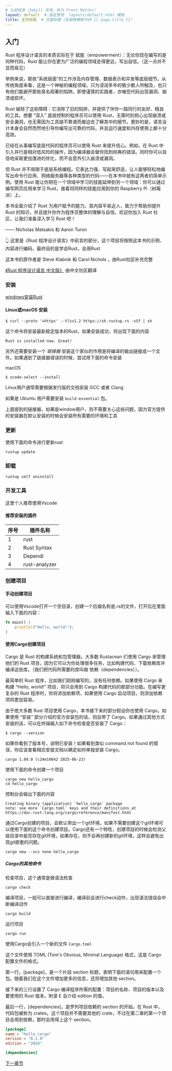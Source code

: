 ```yaml
---
# 头部信息（Jekyll 专用，称为 Front Matter）
layout: default  # 指定使用 _layouts/default.html 模板
title: 主页标题  # 页面标题（会替换模板中的 {{ page.title }}）
---
```


## 入门

<div class="box">
Rust 程序设计语言的本质实际在于 赋能（empowerment）：无论你现在编写的是何种代码，Rust 能让你在更为广泛的编程领域走得更远，写出自信。（这一点并不显而易见）

举例来说，那些“系统层面”的工作涉及内存管理、数据表示和并发等底层细节。从传统角度来看，这是一个神秘的编程领域，只为浸润多年的极少数人所触及，也只有他们能避开那些臭名昭著的陷阱。即使谨慎的实践者，亦唯恐代码出现漏洞、崩溃或损坏。

Rust 破除了这些障碍：它消除了旧的陷阱，并提供了伴你一路同行的友好、精良的工具。想要 “深入” 底层控制的程序员可以使用 Rust，无需时刻担心出现崩溃或安全漏洞，也无需因为工具链不靠谱而被迫去了解其中的细节。更妙的是，语言设计本身会自然而然地引导你编写出可靠的代码，并且运行速度和内存使用上都十分高效。

已经在从事编写底层代码的程序员可以使用 Rust 来提升信心。例如，在 Rust 中引入并行是相对低风险的操作，因为编译器会替你找到经典的错误。同时你可以自信地采取更加激进的优化，而不会意外引入崩溃或漏洞。

但 Rust 并不局限于底层系统编程。它表达力强、写起来舒适，让人能够轻松地编写出命令行应用、网络服务器等各种类型的代码——在本书中就有这两者的简单示例。使用 Rust 能让你把在一个领域中学习的技能延伸到另一个领域：你可以通过编写网页应用来学习 Rust，接着将同样的技能应用到你的 Raspberry Pi（树莓派）上。

本书全面介绍了 Rust 为用户赋予的能力。其内容平易近人，致力于帮助你提升 Rust 的知识，并且提升你作为程序员整体的理解与自信。欢迎你加入 Rust 社区，让我们准备深入学习 Rust 吧！

—— Nicholas Matsakis 和 Aaron Turon

<div>

👆 这里是《Rust 程序设计语言》中前言的部分，这个项目将按照这本书的示例、内容进行编码，最终目的是学会Rust，会用Rust

这本书的原作者是 Steve Klabnik 和 Carol Nichols ，由Rust社区补充完整

[《Rust 程序设计语言 中文版》](https://kaisery.github.io/trpl-zh-cn/foreword.html)  由中文社区翻译


### 安装

[windows安装Rust](https://www.rust-lang.org/zh-CN/tools/install)


#### Linux或macOS 安装

```shell
$ curl --proto '=https' --tlsv1.2 https://sh.rustup.rs -sSf | sh
```
这个命令将安装最新稳定版本的Rust，如果安装成功，将出现下面的内容
```
Rust is installed now. Great!
```
另外还需要安装一个 *链接器* 安装这个家伙的作用是将编译的输出链接成一个文件。如果遇到了链接器错误的时候，尝试用下面的命令安装

macOS

```shell
$ xcode-select --install
```

Linux用户通常需要根据发行版的文档安装 GCC 或者 Clang 

如果是 Ubuntu 用户需要安装 `build-essential` 包。

上面提到的链接器，如果是window用户，则不需要关心这些问题，因为官方提供的安装器在默认安装的时候会安装所有需要的环境和工具

### 更新

使用下面的命令进行更新rust

```shell
rustup update
```

### 卸载

```shell
rustup self uninstall
```

### 开发工具

这里个人推荐使用Vscode

#### 推荐安装的插件

|序号|插件名称|
|----|----|
|1|rust|
|2|Rust Syntax|
|3|Dependi|
|4|rust-analyzer|

### 创建项目

#### 手动创建项目

可以使用Vscode打开一个空目录，创建一个后缀名称是.rs的文件，打开后在里面输入下面的内容：

```rust
fn main() {
    println!("Hello, world!");
}
```

#### 使用Cargo创建项目

Cargo 是 Rust 的构建系统和包管理器。大多数 Rustacean 们使用 Cargo 来管理他们的 Rust 项目，因为它可以为你处理很多任务，比如构建代码、下载依赖库并编译这些库。（我们把代码所需要的库叫做 依赖（dependencies））。

最简单的 Rust 程序，比如我们刚刚编写的，没有任何依赖。如果使用 Cargo 来构建 “Hello, world!” 项目，将只会用到 Cargo 构建代码的那部分功能。在编写更复杂的 Rust 程序时，你将添加依赖项，如果使用 Cargo 启动项目，则添加依赖项将更加容易。

由于绝大多数 Rust 项目使用 Cargo，本书接下来的部分假设你也使用 Cargo。如果使用 “安装” 部分介绍的官方安装包的话，则自带了 Cargo。如果通过其他方式安装的话，可以在终端输入如下命令检查是否安装了 Cargo：

```shell
$ cargo --version
```
如果你看到了版本号，说明已安装！如果看到类似 command not found 的错误，你应该查看相应安装文档以确定如何单独安装 Cargo。
```
cargo 1.89.0 (c24e10642 2025-06-23)
```

使用下面的命令创建一个项目

```shell
cargo new hello_cargo
cd hello_cargo
```

控制台会输出下面的内容
```
Creating binary (application) `hello_cargo` package
note: see more `Cargo.toml` keys and their definitions at https://doc.rust-lang.org/cargo/reference/manifest.html
```

通过Cargo创建的项目，会默认带出一个git环境，如果不需要创建这个git环境可以使用下面的这个命令创建项目。Cargo还有一个特性，创建项目的时候会检测父级目录中是否存在git环境，如果存在，则不会再创建新的git环境，这样会避免出现git嵌套的问题。

```shell
cargo new --vcs none hello_cargo
```

##### Cargo的其他命令

检查项目，这个通常是做语法检查
```shell
cargo check
```
编译项目，一般可以直接进行编译，编译前会进行check动作，出现语法错误会中断编译动作
```shell
cargo build
```
运行项目
```shell
cargo run
```


使用Cargo会引入一个新的文件 `Cargo.toml`

这个文件使用 TOML (Tom's Obvious, Minimal Language) 格式，这是 Cargo 配置文件的格式。

第一行，[package]，是一个片段 section 标题，表明下面的语句用来配置一个包。随着我们在这个文件增加更多的信息，还将增加其他 section。

接下来的三行设置了 Cargo 编译程序所需的配置：项目的名称、项目的版本以及要使用的 Rust 版本。附录 E 会介绍 edition 的值。

最后一行，[dependencies]，是罗列项目依赖的 section 的开始。在 Rust 中，代码包被称为 crates。这个项目并不需要其他的 crate，不过在第二章的第一个项目会用到依赖，那时会用得上这个 section。

```toml
[package]
name = "hello_cargo"
version = "0.1.0"
edition = "2024"

[dependencies]
```


[下一章节](./03_basic_concept/3.1var.md)